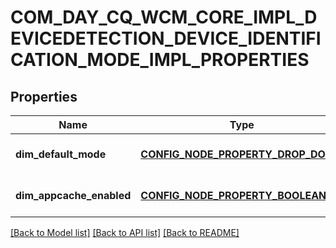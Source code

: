 # COM_DAY_CQ_WCM_CORE_IMPL_DEVICEDETECTION_DEVICE_IDENTIFICATION_MODE_IMPL_PROPERTIES

## Properties
Name | Type | Description | Notes
------------ | ------------- | ------------- | -------------
**dim_default_mode** | [**CONFIG_NODE_PROPERTY_DROP_DOWN**](configNodePropertyDropDown.md) |  | [optional] [default to null]
**dim_appcache_enabled** | [**CONFIG_NODE_PROPERTY_BOOLEAN**](configNodePropertyBoolean.md) |  | [optional] [default to null]

[[Back to Model list]](../README.md#documentation-for-models) [[Back to API list]](../README.md#documentation-for-api-endpoints) [[Back to README]](../README.md)


